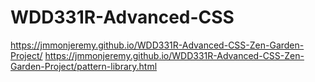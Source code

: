 # WDD331R-Advanced-CSS
https://jmmonjeremy.github.io/WDD331R-Advanced-CSS-Zen-Garden-Project/
https://jmmonjeremy.github.io/WDD331R-Advanced-CSS-Zen-Garden-Project/pattern-library.html
